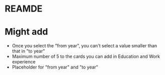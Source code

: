 # REAMDE

# Might add
* Once you select the "from year", you can't select a value smaller than that in "to year"
* Maximum number of 5 to the cards you can add in Education and Work experience
* Placeholder for "from year" and "to year"
